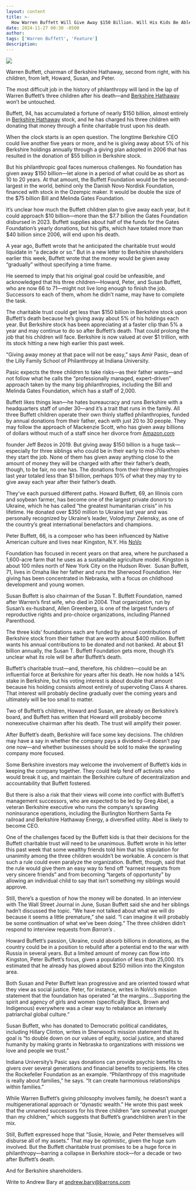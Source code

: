 ```yaml
---
layout: content
title: >-
  How Warren Buffett Will Give Away $150 Billion. Will His Kids Be Able to Finish the Job?
date: 2024-11-27 00:30 -0500
author: 
tags: ['Warren Buffett', 'Feature']
description: 
---
```





 


 








![](https://images.barrons.com/im-62598860?width=548&height=365)


Warren Buffett, chairman of Berkshire Hathaway, second from right, with his children, from left, Howard, Susan, and Peter.






The most difficult job in the history of philanthropy will land in the lap of Warren Buffett’s three children after his death—and
[Berkshire Hathaway](https://www.barrons.com/market-data/stocks/BRK.A) 
won’t be untouched.


Buffett, 94, has accumulated a fortune of nearly \$150 billion, almost entirely in
[Berkshire Hathaway](https://www.barrons.com/market-data/stocks/BRK.A)
stock, and he has charged his three children with donating that money through a finite charitable trust upon his death.


 When the clock starts is an open question. The longtime Berkshire CEO could live another five years or more, and he is giving away about 5% of his Berkshire holdings annually through a giving plan adopted in 2006 that has resulted in the donation of \$55 billion in Berkshire stock.


But his philanthropic goal faces numerous challenges. No foundation has given away \$150 billion—let alone in a period of what could be as short as 10 to 20 years. At that amount, the Buffett Foundation would be the second-largest in the world, behind only the Danish Novo Nordisk Foundation, financed with stock in the Ozempic maker. It would be double the size of the \$75 billion Bill and Melinda Gates Foundation.


It’s unclear how much the Buffett children plan to give away each year, but it could approach \$10 billion—more than the \$7.7 billion the Gates Foundation disbursed in 2023. Buffett supplies about half of the funds for the Gates Foundation’s yearly donations, but his gifts, which have totaled more than \$40 billion since 2006, will end upon his death. 






A year ago, Buffett wrote that he anticipated the charitable trust would liquidate in “a decade or so.” But in a new letter to Berkshire shareholders earlier this week, Buffett wrote that the money would be given away “gradually” without specifying a time frame. 


He seemed to imply that his original goal could be unfeasible, and acknowledged that his three children—Howard, Peter, and Susan Buffett, who are now 66 to 71—might not live long enough to finish the job. Successors to each of them, whom he didn’t name, may have to complete the task.


The charitable trust could get less than \$150 billion in Berkshire stock upon Buffett’s death because he’s giving away about 5% of his holdings each year. But Berkshire stock has been appreciating at a faster clip than 5% a year and may continue to do so after Buffett’s death. That could prolong the job that his children will face. Berkshire is now valued at over \$1 trillion, with its stock hitting a new high earlier this past week.


“Giving away money at that pace will not be easy,” says Amir Pasic, dean of the Lilly Family School of Philanthropy at Indiana University. 


Pasic expects the three children to take risks—as their father wants—and not follow what he calls the “professionally managed, expert-driven” approach taken by the many big philanthropies, including the Bill and Melinda Gates Foundation, which has a staff of 2,000.





Buffett likes things lean—he hates bureaucracy and runs Berkshire with a headquarters staff of under 30—and it’s a trait that runs in the family. All three Buffett children operate their own thinly staffed philanthropies, funded by annual donations from their father, each with just 20 to 30 people. They may follow the approach of Mackenzie Scott, who has given away billions of dollars without much of a staff since her divorce from
[Amazon.com](https://www.barrons.com/market-data/stocks/AMZN)




 founder Jeff Bezos in 2019.
But giving away \$150 billion is a huge task—especially for three siblings who could be in their early to mid-70s when they start the job. None of them has given away anything close to the amount of money they will be charged with after their father’s death, though, to be fair, no one has. The donations from their three philanthropies last year totaled less than \$1 billion, perhaps 10% of what they may try to give away each year after their father’s death. 


They’ve each pursued different paths. Howard Buffett, 69, an Illinois corn and soybean farmer, has become one of the largest private donors to Ukraine, which he has called “the greatest humanitarian crisis” in his lifetime. He donated over \$350 million to Ukraine last year and was personally recognized by Ukraine’s leader, Volodymyr Zelensky, as one of the country’s great international benefactors and champions.


Peter Buffett, 66, is a composer who has been influenced by Native American culture and lives near Kingston, N.Y. His
[NoVo](https://www.barrons.com/market-data/stocks/CA/XTSE/NVO)




 Foundation has focused in recent years on that area, where he purchased a 1,600-acre farm that he uses as a sustainable agriculture model. Kingston is about 100 miles north of New York City on the Hudson River. 
Susan Buffett, 71, lives in Omaha like her father and runs the Sherwood Foundation. Her giving has been concentrated in Nebraska, with a focus on childhood development and young women.


Susan Buffett is also chairman of the Susan T. Buffett Foundation, named after Warren’s first wife, who died in 2004. That organization, run by Susan’s ex-husband, Allen Greenberg, is one of the largest funders of reproductive rights and pro-choice organizations, including Planned Parenthood.  


The three kids’ foundations each are funded by annual contributions of Berkshire stock from their father that are worth about \$400 million. Buffett wants his annual contributions to be donated and not banked. At about \$1 billion annually, the Susan T. Buffett Foundation gets more, though it’s unclear what its role will be after Buffett’s death. 






Buffett’s charitable trust—and, therefore, his children—could be an influential force at Berkshire for years after his death. He now holds a 14% stake in Berkshire, but his voting interest is about double that amount because his holding consists almost entirely of supervoting Class A shares. That interest will probably decline gradually over the coming years and ultimately will be too small to matter. 


Two of Buffett’s children, Howard and Susan, are already on Berkshire’s board, and Buffett has written that Howard will probably become nonexecutive chairman after his death. The trust will amplify their power.


After Buffett’s death, Berkshire will face some key decisions. The children may have a say in whether the company pays a dividend—it doesn’t pay one now—and whether businesses should be sold to make the sprawling company more focused.


Some Berkshire investors may welcome the involvement of Buffett’s kids in keeping the company together. They could help fend off activists who would break it up, and maintain the Berkshire culture of decentralization and accountability that Buffett fostered. 


But there is also a risk that their views will come into conflict with Buffett’s management successors, who are expected to be led by Greg Abel, a veteran Berkshire executive who runs the company’s sprawling noninsurance operations, including the Burlington Northern Santa Fe railroad and Berkshire Hathaway Energy, a diversified utility. Abel is likely to become CEO.


One of the challenges faced by the Buffett kids is that their decisions for the Buffett charitable trust will need to be unanimous. Buffett wrote in his letter this past week that some wealthy friends told him that his stipulation for unanimity among the three children wouldn’t be workable. A concern is that such a rule could even paralyze the organization. Buffett, though, said that the rule would give them an easy way to fend off “earnest requests from very sincere friends” and from becoming “targets of opportunity” by allowing an individual child to say that isn’t something my siblings would approve. 


Still, there’s a question of how the money will be donated. In an interview with The Wall Street Journal in June, Susan Buffett said she and her siblings hadn’t discussed the topic. “We have not talked about what we will do because it seems a little premature,” she said. “I can imagine it will probably be some continuation of what we’ve been doing.” The three children didn’t respond to interview requests from
*Barron’s*
.


Howard Buffett’s passion, Ukraine, could absorb billions in donations, as the country could be in a position to rebuild after a potential end to the war with Russia in several years. But a limited amount of money can flow into Kingston, Peter Buffett’s focus, given a population of less than 25,000. It’s estimated that he already has plowed about \$250 million into the Kingston area.


Both Susan and Peter Buffett lean progressive and are oriented toward what they view as social justice. Peter, for instance, writes in NoVo’s mission statement that the foundation has operated “at the margins….Supporting the spirit and agency of girls and women (specifically Black, Brown and Indigenous) everywhere was a clear way to rebalance an intensely patriarchal global culture.”


Susan Buffett, who has donated to Democratic political candidates, including Hillary Clinton, writes in Sherwood’s mission statement that its goal is “to double down on our values of equity, social justice, and shared humanity by making grants in Nebraska to organizations with missions we love and people we trust.”


Indiana University’s Pasic says donations can provide psychic benefits to givers over several generations and financial benefits to recipients. He cites the Rockefeller Foundation as an example. “Philanthropy of this magnitude is really about families,” he says. “It can create harmonious relationships within families.” 


While Warren Buffett’s giving philosophy involves family, he doesn’t want a multigenerational approach or “dynastic wealth.” He wrote this past week that the unnamed successors for his three children “are somewhat younger than my children,” which suggests that Buffett’s grandchildren aren’t in the mix.


Still, Buffett expressed hope that “Susie, Howie, and Peter themselves will disburse all of my assets.” That may be optimistic, given the huge sum involved. But the Buffett charitable trust promises to be a huge force in philanthropy—barring a collapse in Berkshire stock—for a decade or two after Buffett’s death.


And for Berkshire shareholders.


Write to Andrew Bary at
[andrew.bary@barrons.com](mailto:andrew.bary@barrons.com)









